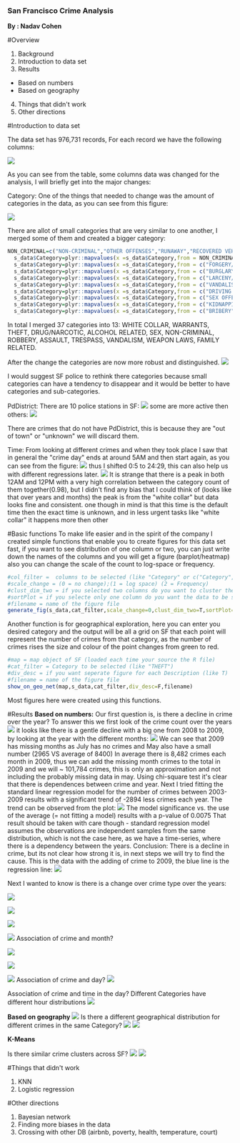 ### San Francisco Crime Analysis

**By : Nadav Cohen**


#Overview
1. Background
2. Introduction to data set
3. Results 
  * Based on numbers
  * Based on geography
4. Things that didn't work
5. Other directions

#Introduction to data set

The data set has 976,731 records,
For each record we have the following columns:

![](/fig/data_set_into.jpg)

As you can see from the table, some columns data was changed for the analysis, I will briefly get into the major changes:

Category:
One of the things that needed to change was the amount of categories in the data, as you can see from this figure:

![](/fig/CatOld.png)

There are allot of small categories that are very similar to one another, I merged some of them and created a bigger category:

```R
NON_CRIMINAL=c("NON-CRIMINAL","OTHER OFFENSES","RUNAWAY","RECOVERED VEHICLE","MISSING PERSON","SUICIDE","PORNOGRAPHY/OBSCENE MAT","SUSPICIOUS OCC","LOITERING")
  s_data$Category=plyr::mapvalues(x =s_data$Category,from = NON_CRIMINAL,to = rep("NON-CRIMINAL",length(NON_CRIMINAL)) )
  s_data$Category=plyr::mapvalues(x =s_data$Category,from = c("FORGERY/COUNTERFEITING", "FRAUD", "BAD CHECKS"),to=rep("FRAUD",3))
  s_data$Category=plyr::mapvalues(x =s_data$Category,from = c("BURGLARY", "ROBBERY", "STOLEN PROPERTY", "EXTORTION"),to=rep("ROBBERY",4))
  s_data$Category=plyr::mapvalues(x =s_data$Category,from = c("LARCENY/THEFT", "VEHICLE THEFT", "EMBEZZLEMENT"), to= rep("THEFT",3))
  s_data$Category=plyr::mapvalues(x =s_data$Category,from = c("VANDALISM", "ARSON"), to = rep("VANDALISM",2))
  s_data$Category=plyr::mapvalues(x =s_data$Category,from = c("DRIVING UNDER THE INFLUENCE", "DRUNKENNESS", "LIQUOR LAWS","DISORDERLY CONDUCT") , to = rep("ALCOHOL RELATED",4))
  s_data$Category=plyr::mapvalues(x =s_data$Category,from = c("SEX OFFENSES, FORCIBLE", "PROSTITUTION", "SEX OFFENSES, NON FORCIBLE" ), to = rep("SEX",3))
  s_data$Category=plyr::mapvalues(x =s_data$Category,from = c("KIDNAPPING","FAMILY OFFENSES") , to =  rep("FAMILY RELATED",2))
  s_data$Category=plyr::mapvalues(x =s_data$Category,from = c("BRIBERY","FRAUD","GAMBLING"), to = rep("WHITE COLLAR",3))
```
In total I merged 37 categories into 13:
WHITE COLLAR, WARRANTS, THEFT, DRUG/NARCOTIC, ALCOHOL RELATED, SEX, NON-CRIMINAL, ROBBERY, ASSAULT, TRESPASS, VANDALISM, WEAPON LAWS, FAMILY RELATED.

After the change the categories are now more robust and distinguished.
![](/fig/Cat.png)

I would suggest SF police to rethink there categories because small categories can have a tendency to disappear and it would be better to have categories and sub-categories.

PdDistrict:
There are 10 police stations in SF:
![](/fig/policeOnMap.png)
some are more active then others:
![](/fig/PdDistrict.png)

There are crimes that do not have PdDistrict, this is because they are "out of town" or "unknown" we will discard them.

Time: 
From looking at different crimes and when they took place I saw that in general the "crime day" ends at around 5AM and then start again, as you can see from the figure:
![](/fig/Time.png)
thus I shifted 0:5 to 24:29, this can also help us with different regressions later.
![](fig/Cat-TimeFreq.png)
It is strange that there is a peak in both 12AM and 12PM with a very high correlation between the category count of them together(0.98),
but I didn't find any bias that I could think of (looks like that over years and months) the peak is from the "white collar" but data looks fine and consistent. one though in mind is that this time is the default time then the exact time is unknown, and in less urgent tasks like "white collar" it happens more then other

#Basic functions
To make life easier and in the spirit of the company I created simple functions that enable you to create figures for this data set fast,
if you want to see distribution of one column or two, you can just write down the names of the columns and you will get a figure (barplot/heatmap) also you can change the scale of the count to log-space or frequency.
```R
#col_filter =  columns to be selected (like "Category" or c("Category","Time"))
#scale_change = (0 = no change);(1 = log space) (2 = Frequency)
#clust_dim_two = if you selected two columns do you want to cluster the second one?
#sortPlot = if you selecte only one column do you want the data to be sorted?
#filename = name of the figure file
generate_fig(s_data,cat_filter,scale_change=0,clust_dim_two=T,sortPlot=F,file_name=NULL)
```
Another function is for geographical exploration, here you can enter you desired category and the output will be all a grid on SF that each point will represent the number of crimes from that category, as the number of crimes rises the size and colour of the point changes from green to red.
```R
#map = map object of SF (loaded each time your source the R file)
#cat_filter = Category to be selected (like "THEFT")
#div_desc = if you want seperate figure for each Description (like T)
#filename = name of the figure file
show_on_geo_net(map,s_data,cat_filter,div_desc=F,filename)
```
Most figures here were created using this functions.

#Results
**Based on numbers:**
Our first question is, is there a decline in crime over the year?
To answer this we first look of the crime count over the years
![](fig/Year.png)
it looks like there is a gentle decline with a big one from 2008 to 2009, by looking at the year with the different months:
![](fig/Month-Year.png)
We can see that 2009 has missing months as July has no crimes and May also have a small number (2965 VS average of  8400)
In average there is 8,482 crimes each month in 2009, thus we can add the missing month crimes to the total in 2009 and we will ~ 101,784 crimes, this is only an approximation and not including the probably missing data in may.
Using chi-square test it's clear that there is dependences between crime and year.
Next I tried fitting the standard linear regression model for the number of crimes between 2003-2009 results with a significant trend of -2894 less crimes each year. The trend can be observed from the plot: 
![](fig/declineCrime.png)
The model significance vs. the use of the average (= not fitting a model) results with a p-value of 0.0075
That result should be taken with care though - standard regression model assumes the observations are independent samples from the same distribution, which is not the case here, as we have a time-series, where there is a dependency between the years.
Conclusion:
There is a decline in crime, but its not clear how strong it is, in next steps we will try to find the cause.
This is the data with the adding of crime to 2009, the blue line is the regression line:
![](fig/YearReg.png)

Next I wanted to know is there is a change over crime type over the years:

![](fig/Cat-Year.png)

![](fig/Cat-YearFreq.png)

![](fig/Year-CatFreq.png)



![](fig/Month.png)
Association of crime and month?

![](fig/Days.png)

![](fig/Cat-Days.png)

![](fig/Cat-DaysFreq.png)
Association of crime and day?
![](fig/Cat-TimeFreq.png)

Association of crime and time in the day?
Different Categories have different hour distributions
![](fig/multiCat_Time.png)

**Based on geography**
![](fig/ROBBERY.png)
Is there a different geographical distribution for different crimes in the same  Category?
![](fig/drug_POSSESSION.OF.BASE.ROCK.COCAINE.FOR.SALE.png)
![](fig/drug_POSSESSION.OF.MARIJUANA.png)

**K-Means**

Is there similar crime clusters across SF?
![](fig/gCluster.png)
![](fig/gClusterBarPlot.png)

#Things that didn't work
1. KNN
2. Logistic regression

#Other directions
1. Bayesian network
2. Finding more biases in the data
3. Crossing with other DB (airbnb, poverty, health, temperature, court)